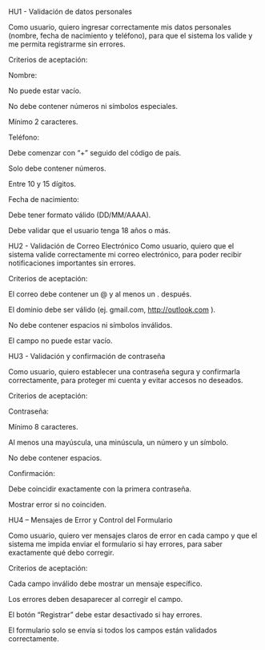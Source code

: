 HU1 - Validación de datos personales

Como usuario, quiero ingresar correctamente mis datos personales (nombre, fecha de nacimiento y teléfono), para que el sistema los valide y me permita registrarme sin errores.

Criterios de aceptación:

Nombre:

No puede estar vacío.

No debe contener números ni símbolos especiales.

Mínimo 2 caracteres.

Teléfono:

Debe comenzar con “+” seguido del código de país.

Solo debe contener números.

Entre 10 y 15 dígitos.

Fecha de nacimiento:

Debe tener formato válido (DD/MM/AAAA).

Debe validar que el usuario tenga 18 años o más.

HU2 - Validación de Correo Electrónico
Como usuario, quiero que el sistema valide correctamente mi correo electrónico, para poder recibir notificaciones importantes sin errores.

Criterios de aceptación:

El correo debe contener un @ y al menos un . después.

El dominio debe ser válido (ej. gmail.com, http://outlook.com ).

No debe contener espacios ni símbolos inválidos.

El campo no puede estar vacío.

HU3 - Validación y confirmación de contraseña

Como usuario, quiero establecer una contraseña segura y confirmarla correctamente, para proteger mi cuenta y evitar accesos no deseados.

Criterios de aceptación:

Contraseña:

Mínimo 8 caracteres.

Al menos una mayúscula, una minúscula, un número y un símbolo.

No debe contener espacios.

Confirmación:

Debe coincidir exactamente con la primera contraseña.

Mostrar error si no coinciden.

HU4 – Mensajes de Error y Control del Formulario

Como usuario, quiero ver mensajes claros de error en cada campo y que el sistema me impida enviar el formulario si hay errores, para saber exactamente qué debo corregir.

Criterios de aceptación:

Cada campo inválido debe mostrar un mensaje específico.

Los errores deben desaparecer al corregir el campo.

El botón “Registrar” debe estar desactivado si hay errores.

El formulario solo se envía si todos los campos están validados correctamente.
